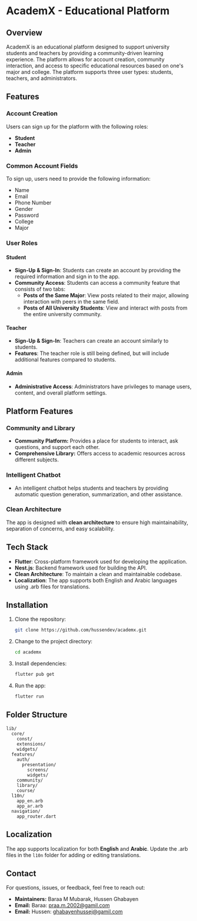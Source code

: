 # AcademX - Educational Platform

## Overview
AcademX is an educational platform designed to support university students and teachers by providing a community-driven learning experience. The platform allows for account creation, community interaction, and access to specific educational resources based on one's major and college. The platform supports three user types: students, teachers, and administrators.

## Features

### Account Creation
Users can sign up for the platform with the following roles:

- **Student**
- **Teacher**
- **Admin**

### Common Account Fields
To sign up, users need to provide the following information:

- Name
- Email
- Phone Number
- Gender
- Password
- College
- Major

### User Roles

#### Student
- **Sign-Up & Sign-In**: Students can create an account by providing the required information and sign in to the app.
- **Community Access**: Students can access a community feature that consists of two tabs:
  - **Posts of the Same Major**: View posts related to their major, allowing interaction with peers in the same field.
  - **Posts of All University Students**: View and interact with posts from the entire university community.

#### Teacher
- **Sign-Up & Sign-In**: Teachers can create an account similarly to students.
- **Features**: The teacher role is still being defined, but will include additional features compared to students.

#### Admin
- **Administrative Access**: Administrators have privileges to manage users, content, and overall platform settings.

## Platform Features

### Community and Library
- **Community Platform:** Provides a place for students to interact, ask questions, and support each other.
- **Comprehensive Library:** Offers access to academic resources across different subjects.

### Intelligent Chatbot
- An intelligent chatbot helps students and teachers by providing automatic question generation, summarization, and other assistance.

### Clean Architecture
The app is designed with **clean architecture** to ensure high maintainability, separation of concerns, and easy scalability.

## Tech Stack
- **Flutter**: Cross-platform framework used for developing the application.
- **Nest.js**: Backend framework used for building the API.
- **Clean Architecture**: To maintain a clean and maintainable codebase.
- **Localization**: The app supports both English and Arabic languages using .arb files for translations.

## Installation
1. Clone the repository:
   ```sh
   git clone https://github.com/hussendev/academx.git
   ```
2. Change to the project directory:
   ```sh
   cd academx
   ```
3. Install dependencies:
   ```sh
   flutter pub get
   ```
4. Run the app:
   ```sh
   flutter run
   ```

## Folder Structure
```
lib/
  core/
    const/
    extensions/
    widgets/
  features/
    auth/
      presentation/
        screens/
        widgets/
    community/
    library/
    course/
  l10n/
    app_en.arb
    app_ar.arb
  navigation/
    app_router.dart
```

## Localization
The app supports localization for both **English** and **Arabic**. Update the .arb files in the `l10n` folder for adding or editing translations.

## Contact
For questions, issues, or feedback, feel free to reach out:
- **Maintainers:** Baraa M Mubarak, Hussen Ghabayen
- **Email:** Baraa: praa.m.2002@gamil.com
- **Email:** Hussen: ghabayenhussej@gamil.com
